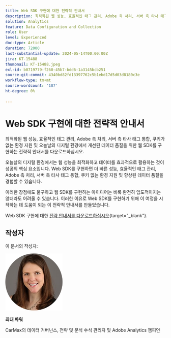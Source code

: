 ```yaml
---
title: Web SDK 구현에 대한 전략적 안내서
description: 최적화된 웹 성능, 효율적인 태그 관리, Adobe 측 처리, 서버 측 타사 태그 통합, 쿠키가 없는 환경 지원 및 오늘날의 디지털 환경에서 개선된 데이터 품질을 위한 웹 SDK를 구현하는 전략적 안내서를 다운로드하십시오.
solution: Analytics
feature: Data Configuration and Collection
role: User
level: Experienced
doc-type: Article
duration: 72000
last-substantial-update: 2024-05-14T00:00:00Z
jira: KT-15488
thumbnail: KT-15488.jpeg
exl-id: b0719779-f260-45b7-bdd6-1a3145bcb251
source-git-commit: 4340bd82fd13397762c5b1ebd17d5d03d8180c3e
workflow-type: tm+mt
source-wordcount: '187'
ht-degree: 0%

---
```


# Web SDK 구현에 대한 전략적 안내서

최적화된 웹 성능, 효율적인 태그 관리, Adobe 측 처리, 서버 측 타사 태그 통합, 쿠키가 없는 환경 지원 및 오늘날의 디지털 환경에서 개선된 데이터 품질을 위한 웹 SDK를 구현하는 전략적 안내서를 다운로드하십시오.

오늘날의 디지털 환경에서는 웹 성능을 최적화하고 데이터를 효과적으로 활용하는 것이 성공의 핵심 요소입니다. Web SDK를 구현하면 더 빠른 성능, 효율적인 태그 관리, Adobe 측 처리, 서버 측 타사 태그 통합, 쿠키 없는 환경 지원 및 향상된 데이터 품질을 경험할 수 있습니다.

이러한 장점에도 불구하고 웹 SDK를 구현하는 아이디어는 비록 완전히 압도적이지는 않더라도 어려울 수 있습니다. 이러한 이유로 Web SDK를 구현하기 위해 이 여정을 시작하는 데 도움이 되는 이 전략적 안내서를 만들었습니다.

Web SDK 구현에 대한 [전략 안내서를 다운로드하십시오](https://www.adobe.com/content/dam/www/us/en/digital-experience/in-product/images/Final%20WebSDK%20Playbook.pdf){target="_blank"}.


## 작성자

이 문서의 작성자:

![기본 촬영](assets/meghan-head-shot.png)

**최대 파워**

CarMax의 데이터 거버넌스, 전략 및 분석 수석 관리자 및 Adobe Analytics 챔피언
